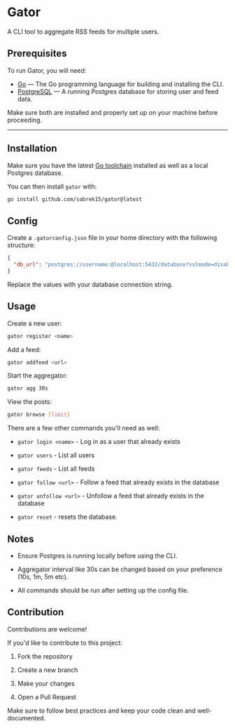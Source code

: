 # Gator

A CLI tool to aggregate RSS feeds for multiple users.

## Prerequisites

To run Gator, you will need:

- [Go](https://golang.org/dl/) — The Go programming language for building and installing the CLI.
- [PostgreSQL](https://www.postgresql.org/download/) — A running Postgres database for storing user and feed data.

Make sure both are installed and properly set up on your machine before proceeding.

---

## Installation

Make sure you have the latest [Go toolchain](https://golang.org/dl/) installed as well as a local Postgres database.

You can then install `gator` with:

```bash
go install github.com/sabrek15/gator@latest
```

## Config

Create a `.gatorconfig.json` file in your home directory with the following structure:

```json
{
  "db_url": "postgres://username:@localhost:5432/database?sslmode=disable"
}
```

Replace the values with your database connection string.

## Usage

Create a new user:

```bash
gator register <name>
```

Add a feed:

```bash
gator addfeed <url>
```

Start the aggregator:

```bash
gator agg 30s
```

View the posts:

```bash
gator browse [limit]
```

There are a few other commands you'll need as well:

- `gator login <name>` - Log in as a user that already exists

- `gator users` - List all users

- `gator feeds` - List all feeds

- `gator follow <url>` - Follow a feed that already exists in the database

- `gator unfollow <url>` - Unfollow a feed that already exists in the database

- `gator reset` - resets the database.

## Notes
- Ensure Postgres is running locally before using the CLI.

- Aggregator interval like 30s can be changed based on your preference (10s, 1m, 5m etc).

- All commands should be run after setting up the config file.

## Contribution

Contributions are welcome!

If you'd like to contribute to this project:

1. Fork the repository

2. Create a new branch

3. Make your changes

4. Open a Pull Request

Make sure to follow best practices and keep your code clean and well-documented.